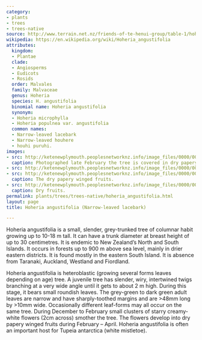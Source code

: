 ```yaml
---
category:
- plants
- trees
- trees-native
source: http://www.terrain.net.nz/friends-of-te-henui-group/table-1/hoheria-angustifolia-narrow-leaved-lacebark.html
wikipedia: https://en.wikipedia.org/wiki/Hoheria_angustifolia
attributes:
  kingdom:
  - Plantae
  clade:
  - Angiosperms
  - Eudicots
  - Rosids
  order: Malvales
  family: Malvaceae
  genus: Hoheria
  species: H. angustifolia
  binomial name: Hoheria angustifolia
  synonym:
  - Hoheria microphylla
  - Hoheria populnea var. angustifolia
  common names:
  - Narrow-leaved lacebark
  - Narrow-leaved houhere
  - houhi puruhi.
images:
- src: http://ketenewplymouth.peoplesnetworknz.info/image_files/0000/0012/3983/Hoheria_angustifolia__1_.JPG
  caption: Photographed late February the tree is covered in dry papery winged fruits.
- src: http://ketenewplymouth.peoplesnetworknz.info/image_files/0000/0012/3978/1-Hoheria_angustifolia_.jpg
- src: http://ketenewplymouth.peoplesnetworknz.info/image_files/0000/0012/3988/Hoheria_angustifolia__6_.JPG
  caption: The dry papery winged fruits.
- src: http://ketenewplymouth.peoplesnetworknz.info/image_files/0000/0012/4003/Hoheria_angustifolia__9_.JPG
  caption: Dry fruits.
permalink: plants/trees/trees-native/hoheria_angustifolia.html
layout: page
title: Hoheria angustifolia (Narrow-leaved lacebark)

---
```

Hoheria angustifolia is a small, slender, grey-trunked tree of columnar habit growing up to 10-18 m tall. It can have a trunk diameter at breast height of up to 30 centimetres. It is endemic to New Zealand’s North and South Islands. It occurs in forests up to 900 m above sea level, mainly in drier eastern districts.  It is found mostly in the eastern South Island. It is absence from Taranaki, Auckland, Westland and Fiordland.

Hoheria angustifolia is heteroblastic (growing several forms leaves depending on age) tree. A juvenile tree has slender, wiry, intertwined twigs branching at a very wide angle until it gets to about 2 m high. During this stage, it bears small roundish leaves.
The grey-green to dark green adult leaves are narrow and have sharply-toothed margins and are &gt;48mm long by &gt;10mm wide. Occasionally different leaf-forms may all occur on the same tree.
During December to February small clusters of starry creamy-white flowers (2cm across) smother the tree. 
The flowers develop into dry papery winged fruits during February – April.
Hoheria angustifolia is often an important host for Tupeia antarctica (white mistletoe).
